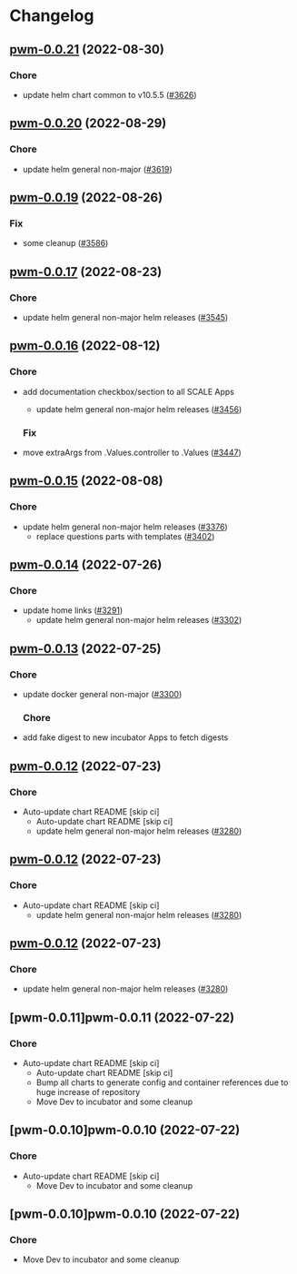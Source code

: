 # Changelog



## [pwm-0.0.21](https://github.com/truecharts/charts/compare/pwm-0.0.20...pwm-0.0.21) (2022-08-30)

### Chore

- update helm chart common to v10.5.5 ([#3626](https://github.com/truecharts/charts/issues/3626))




## [pwm-0.0.20](https://github.com/truecharts/charts/compare/pwm-0.0.19...pwm-0.0.20) (2022-08-29)

### Chore

- update helm general non-major ([#3619](https://github.com/truecharts/charts/issues/3619))




## [pwm-0.0.19](https://github.com/truecharts/charts/compare/pwm-0.0.17...pwm-0.0.19) (2022-08-26)

### Fix

- some cleanup ([#3586](https://github.com/truecharts/charts/issues/3586))




## [pwm-0.0.17](https://github.com/truecharts/charts/compare/pwm-0.0.16...pwm-0.0.17) (2022-08-23)

### Chore

- update helm general non-major helm releases ([#3545](https://github.com/truecharts/charts/issues/3545))




## [pwm-0.0.16](https://github.com/truecharts/charts/compare/pwm-0.0.15...pwm-0.0.16) (2022-08-12)

### Chore

- add documentation checkbox/section to all SCALE Apps
  - update helm general non-major helm releases ([#3456](https://github.com/truecharts/charts/issues/3456))

  ### Fix

- move extraArgs from .Values.controller to .Values ([#3447](https://github.com/truecharts/charts/issues/3447))




## [pwm-0.0.15](https://github.com/truecharts/charts/compare/pwm-0.0.14...pwm-0.0.15) (2022-08-08)

### Chore

- update helm general non-major helm releases ([#3376](https://github.com/truecharts/charts/issues/3376))
  - replace questions parts with templates ([#3402](https://github.com/truecharts/charts/issues/3402))




## [pwm-0.0.14](https://github.com/truecharts/apps/compare/pwm-0.0.13...pwm-0.0.14) (2022-07-26)

### Chore

- update home links ([#3291](https://github.com/truecharts/apps/issues/3291))
  - update helm general non-major helm releases ([#3302](https://github.com/truecharts/apps/issues/3302))




## [pwm-0.0.13](https://github.com/truecharts/apps/compare/pwm-0.0.12...pwm-0.0.13) (2022-07-25)

### Chore

- update docker general non-major ([#3300](https://github.com/truecharts/apps/issues/3300))

  ### Chore

- add fake digest to new incubator Apps to fetch digests




## [pwm-0.0.12](https://github.com/truecharts/apps/compare/pwm-0.0.11...pwm-0.0.12) (2022-07-23)

### Chore

- Auto-update chart README [skip ci]
  - Auto-update chart README [skip ci]
  - update helm general non-major helm releases ([#3280](https://github.com/truecharts/apps/issues/3280))




## [pwm-0.0.12](https://github.com/truecharts/apps/compare/pwm-0.0.11...pwm-0.0.12) (2022-07-23)

### Chore

- Auto-update chart README [skip ci]
  - update helm general non-major helm releases ([#3280](https://github.com/truecharts/apps/issues/3280))




## [pwm-0.0.12](https://github.com/truecharts/apps/compare/pwm-0.0.11...pwm-0.0.12) (2022-07-23)

### Chore

- update helm general non-major helm releases ([#3280](https://github.com/truecharts/apps/issues/3280))




## [pwm-0.0.11]pwm-0.0.11 (2022-07-22)

### Chore

- Auto-update chart README [skip ci]
  - Auto-update chart README [skip ci]
  - Bump all charts to generate config and container references due to huge increase of repository
  - Move Dev to incubator and some cleanup




## [pwm-0.0.10]pwm-0.0.10 (2022-07-22)

### Chore

- Auto-update chart README [skip ci]
  - Move Dev to incubator and some cleanup




## [pwm-0.0.10]pwm-0.0.10 (2022-07-22)

### Chore

- Move Dev to incubator and some cleanup
